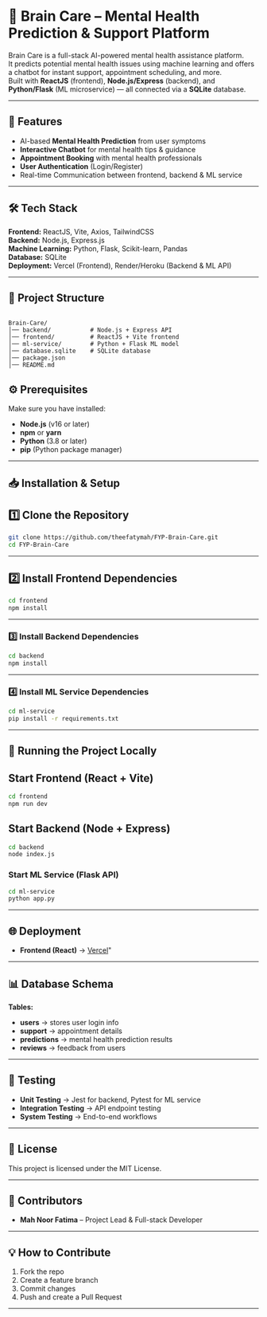 # 🧠 Brain Care – Mental Health Prediction & Support Platform

Brain Care is a full-stack AI-powered mental health assistance platform.  
It predicts potential mental health issues using machine learning and offers a chatbot for instant support, appointment scheduling, and more.  
Built with **ReactJS** (frontend), **Node.js/Express** (backend), and **Python/Flask** (ML microservice) — all connected via a **SQLite** database.

---

## 📌 Features
- AI-based **Mental Health Prediction** from user symptoms
- **Interactive Chatbot** for mental health tips & guidance
- **Appointment Booking** with mental health professionals
- **User Authentication** (Login/Register)
- Real-time Communication between frontend, backend & ML service

---

## 🛠 Tech Stack

**Frontend:** ReactJS, Vite, Axios, TailwindCSS  
**Backend:** Node.js, Express.js  
**Machine Learning:** Python, Flask, Scikit-learn, Pandas  
**Database:** SQLite  
**Deployment:** Vercel (Frontend), Render/Heroku (Backend & ML API)

---

## 📂 Project Structure
```

Brain-Care/
│── backend/           # Node.js + Express API
│── frontend/          # ReactJS + Vite frontend
│── ml-service/        # Python + Flask ML model
│── database.sqlite    # SQLite database
│── package.json
│── README.md

````


## ⚙️ Prerequisites

Make sure you have installed:
- **Node.js** (v16 or later)
- **npm** or **yarn**
- **Python** (3.8 or later)
- **pip** (Python package manager)

---

## 📥 Installation & Setup

## 1️⃣ Clone the Repository

````bash
git clone https://github.com/theefatymah/FYP-Brain-Care.git
cd FYP-Brain-Care
````
---

## 2️⃣ Install Frontend Dependencies

````bash
cd frontend
npm install
````

---

### 3️⃣ Install Backend Dependencies

````bash
cd backend
npm install
````
---

### 4️⃣ Install ML Service Dependencies

````bash
cd ml-service
pip install -r requirements.txt
````

---

## 🚀 Running the Project Locally

## Start Frontend (React + Vite)

````bash
cd frontend
npm run dev
````

## Start Backend (Node + Express)

````bash
cd backend
node index.js
````

### Start ML Service (Flask API)

````bash
cd ml-service
python app.py
````

---

## 🌐 Deployment

* **Frontend (React)** → [Vercel](https://brain-care-lime.vercel.app/)"
---

## 📊 Database Schema

**Tables:**

* **users** → stores user login info
* **support** → appointment details
* **predictions** → mental health prediction results
* **reviews** → feedback from users


---

## 🧪 Testing

* **Unit Testing** → Jest for backend, Pytest for ML service
* **Integration Testing** → API endpoint testing
* **System Testing** → End-to-end workflows

---

## 📜 License

This project is licensed under the MIT License.

---

## 🤝 Contributors

* **Mah Noor Fatima** – Project Lead & Full-stack Developer

---

## 💡 How to Contribute

1. Fork the repo
2. Create a feature branch
3. Commit changes
4. Push and create a Pull Request

---



